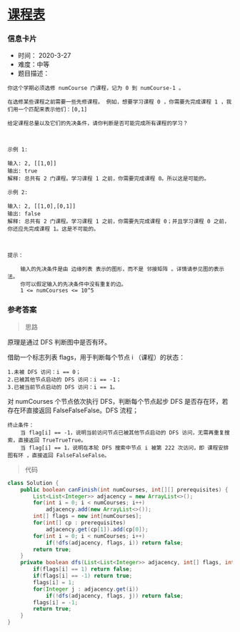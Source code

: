 # [课程表](https://leetcode-cn.com/problems/course-schedule/)

### 信息卡片

- 时间： 2020-3-27
- 难度：中等
- 题目描述：

```
你这个学期必须选修 numCourse 门课程，记为 0 到 numCourse-1 。

在选修某些课程之前需要一些先修课程。 例如，想要学习课程 0 ，你需要先完成课程 1 ，我们用一个匹配来表示他们：[0,1]

给定课程总量以及它们的先决条件，请你判断是否可能完成所有课程的学习？

 

示例 1:

输入: 2, [[1,0]] 
输出: true
解释: 总共有 2 门课程。学习课程 1 之前，你需要完成课程 0。所以这是可能的。

示例 2:

输入: 2, [[1,0],[0,1]]
输出: false
解释: 总共有 2 门课程。学习课程 1 之前，你需要先完成课程 0；并且学习课程 0 之前，你还应先完成课程 1。这是不可能的。

 

提示：

    输入的先决条件是由 边缘列表 表示的图形，而不是 邻接矩阵 。详情请参见图的表示法。
    你可以假定输入的先决条件中没有重复的边。
    1 <= numCourses <= 10^5
```



### 参考答案

> 思路

原理是通过 DFS 判断图中是否有环。 

借助一个标志列表 flags，用于判断每个节点 i （课程）的状态：

    1.未被 DFS 访问：i == 0；
    2.已被其他节点启动的 DFS 访问：i == -1；
    3.已被当前节点启动的 DFS 访问：i == 1。

对 numCourses 个节点依次执行 DFS，判断每个节点起步 DFS 是否存在环，若存在环直接返回 FalseFalseFalse。DFS 流程；

    终止条件：
        当 flag[i] == -1，说明当前访问节点已被其他节点启动的 DFS 访问，无需再重复搜索，直接返回 TrueTrueTrue。
        当 flag[i] == 1，说明在本轮 DFS 搜索中节点 i 被第 222 次访问，即 课程安排图有环 ，直接返回 FalseFalseFalse。





> 代码

```java
class Solution {
    public boolean canFinish(int numCourses, int[][] prerequisites) {
        List<List<Integer>> adjacency = new ArrayList<>();
        for(int i = 0; i < numCourses; i++)
            adjacency.add(new ArrayList<>());
        int[] flags = new int[numCourses];
        for(int[] cp : prerequisites)
            adjacency.get(cp[1]).add(cp[0]);
        for(int i = 0; i < numCourses; i++)
            if(!dfs(adjacency, flags, i)) return false;
        return true;
    }
    private boolean dfs(List<List<Integer>> adjacency, int[] flags, int i) {
        if(flags[i] == 1) return false;
        if(flags[i] == -1) return true;
        flags[i] = 1;
        for(Integer j : adjacency.get(i))
            if(!dfs(adjacency, flags, j)) return false;
        flags[i] = -1;
        return true;
    }
}
```


